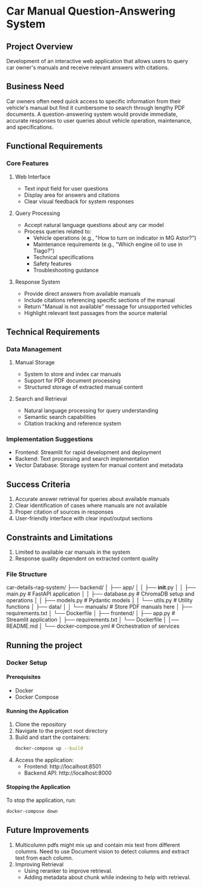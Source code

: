 # Car Manual Question-Answering System

## Project Overview
Development of an interactive web application that allows users to query car owner's manuals and receive relevant answers with citations.

## Business Need
Car owners often need quick access to specific information from their vehicle's manual but find it cumbersome to search through lengthy PDF documents. A question-answering system would provide immediate, accurate responses to user queries about vehicle operation, maintenance, and specifications.

## Functional Requirements

### Core Features
1. Web Interface
   - Text input field for user questions
   - Display area for answers and citations
   - Clear visual feedback for system responses

2. Query Processing
   - Accept natural language questions about any car model
   - Process queries related to:
     - Vehicle operations (e.g., "How to turn on indicator in MG Astor?")
     - Maintenance requirements (e.g., "Which engine oil to use in Tiago?")
     - Technical specifications
     - Safety features
     - Troubleshooting guidance

3. Response System
   - Provide direct answers from available manuals
   - Include citations referencing specific sections of the manual
   - Return "Manual is not available" message for unsupported vehicles
   - Highlight relevant text passages from the source material

## Technical Requirements

### Data Management
1. Manual Storage
   - System to store and index car manuals
   - Support for PDF document processing
   - Structured storage of extracted manual content

2. Search and Retrieval
   - Natural language processing for query understanding
   - Semantic search capabilities
   - Citation tracking and reference system

### Implementation Suggestions
- Frontend: Streamlit for rapid development and deployment
- Backend: Text processing and search implementation
- Vector Database: Storage system for manual content and metadata

## Success Criteria
1. Accurate answer retrieval for queries about available manuals
2. Clear identification of cases where manuals are not available
3. Proper citation of sources in responses
4. User-friendly interface with clear input/output sections

## Constraints and Limitations
1. Limited to available car manuals in the system
2. Response quality dependent on extracted content quality


### File Structure

car-details-rag-system/
├── backend/
│   ├── app/
│   │   ├── __init__.py
│   │   ├── main.py                # FastAPI application
│   │   ├── database.py            # ChromaDB setup and operations
│   │   ├── models.py              # Pydantic models
│   │   └── utils.py               # Utility functions
│   ├── data/
│   │   └── manuals/              # Store PDF manuals here
│   ├── requirements.txt
│   └── Dockerfile
│
├── frontend/
│   ├── app.py                    # Streamlit application
│   ├── requirements.txt
│   └── Dockerfile
│
│── README.md
│
└── docker-compose.yml            # Orchestration of services


## Running the project

### Docker Setup

#### Prerequisites
- Docker
- Docker Compose

#### Running the Application

1. Clone the repository
2. Navigate to the project root directory
3. Build and start the containers:
   ```bash
   docker-compose up --build
   ```
4. Access the application:
   - Frontend: http://localhost:8501
   - Backend API: http://localhost:8000

#### Stopping the Application

To stop the application, run:
```bash
docker-compose down
```


## Future Improvements
1. Multicolumn pdfs might mix up and contain mix text from different columns. Need to use Document vision to detect columns and extract text from each column.
2. Improving Retrieval
   - Using reranker to improve retrieval.
   - Adding metadata about chunk while indexing to help with retrieval.


